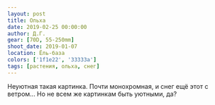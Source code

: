 ```yaml
---
layout: post
title: Ольха
date: 2019-02-25 00:00:00
author: Д.Г.
gear: [70D, 55-250mm]
shoot_date: 2019-01-07
location: Ёль-база
colors: ['1f1e22', '33333a']
tags: [растения, ольха, снег]
---
```

Неуютная такая картинка. Почти монохромная, и снег ещё этот с ветром... Но не всем же картинкам быть уютными, да?
